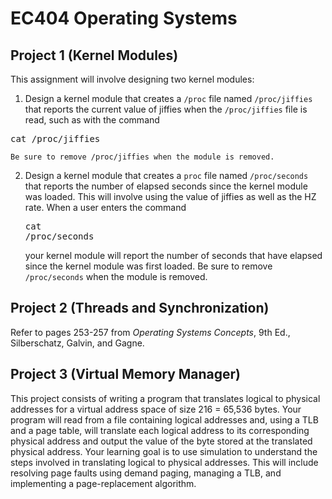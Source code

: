 # EC404 Operating Systems

## Project 1 (Kernel Modules)

This assignment will involve designing two kernel modules:
1.  Design a kernel module that creates a `/proc` file named `/proc/jiffies` that reports the current value of jiffies when the `/proc/jiffies` file is read, such as with the command
<pre>cat /proc/jiffies</pre>
    Be sure to remove /proc/jiffies when the module is removed.
2.  Design a kernel module that creates a `proc` file named `/proc/seconds` that reports the number of elapsed seconds since the kernel module was loaded. This will involve using the value of jiffies as well as the HZ rate. When a user enters the command <pre>cat /proc/seconds</pre> your kernel module will report the number of seconds that have elapsed since the kernel module was first loaded. Be sure to remove `/proc/seconds` when the module is removed.

## Project 2 (Threads and Synchronization)

Refer to pages 253-257 from *Operating Systems Concepts*, 9th Ed., Silberschatz, Galvin, and Gagne.

## Project 3 (Virtual Memory Manager)

This project consists of writing a program that translates logical to physical addresses for a virtual address space of size 216 = 65,536 bytes. Your program will read from a file containing logical addresses and, using a TLB and a page table, will translate each logical address to its corresponding physical address and output the value of the byte stored at the translated physical address. Your learning goal is to use simulation to understand the steps involved in translating logical to physical addresses. This will include resolving page faults using demand paging, managing a TLB, and implementing a page-replacement algorithm.
